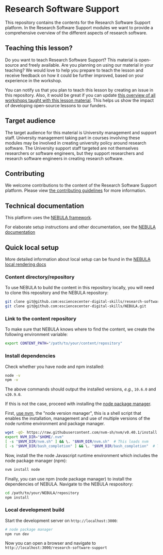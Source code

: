 # Research Software Support
This repository contains the contents for the Research Software Support platform. In the Research Software Support modules we want to provide a comprehensive overview of the different aspects of research software.

## Teaching this lesson?
Do you want to teach Research Software Support? This material is open-source and freely available. 
Are you planning on using our material in your teaching? 
We would love to help you prepare to teach the lesson and receive feedback on how it could be further improved, based on your experience in the workshop.

You can notify us that you plan to teach this lesson by creating an issue in this repository. Also, it would be great if you can update [this overview of all workshops taught with this lesson material](workshops.md). This helps us show the impact of developing open-source lessons to our funders.

## Target audience
The target audience for this material is University management and support staff. University management taking part in courses involving these modules may be involved in creating university policy around research software. The University support staff targeted are not themselves researchers or software engineers, but they support researchers and research software engineers in creating research software.

## Contributing
We welcome contributions to the content of the Research Software Support platform. Please view [the contributing guidelines](https://github.com/esciencecenter-digital-skills/research-software-support/blob/main/CONTRIBUTING.md) for more information.

## Technical documentation
This platform uses the [NEBULA framework](https://github.com/esciencecenter-digital-skills/NEBULA).

For elaborate setup instructions and other documentation, see the [NEBULA documentation](https://github.com/esciencecenter-digital-skills/NEBULA-docs)

## Quick local setup

More detailed information about local setup can be found in the [NEBULA local rendering docs](https://github.com/esciencecenter-digital-skills/NEBULA-docs/blob/main/local-rendering.md)

### Content directory/repository

To use NEBULA to build the content in this repository locally, you will need to clone this repository and the NEBULA repository:

```bash
git clone git@github.com:esciencecenter-digital-skills/research-software-support.git
git clone git@github.com:esciencecenter-digital-skills/NEBULA.git
```

### Link to the content repository

To make sure that NEBULA knows where to find the content, we create the following environment variable:

```bash
export CONTENT_PATH="/path/to/your/content/repository"
```

### Install dependencies


Check whether you have node and npm installed:
```bash
node -v
npm -v
```
The above commands should output the installed versions, *e.g.*, `10.6.0` and `v20.9.0`.

If this is not the case, proceed with installing the [node package manager](https://docs.npmjs.com/downloading-and-installing-node-js-and-npm).

First, [use nvm](https://github.com/nvm-sh/nvm?tab=readme-ov-file#install--update-script), the "node version manager", this is a shell script that enables the installation, management and use of multiple versions of the node runtime environment and package manager.

```bash
wget -qO- https://raw.githubusercontent.com/nvm-sh/nvm/v0.40.1/install.sh | bash
export NVM_DIR="$HOME/.nvm"
[ -s "$NVM_DIR/nvm.sh" ] && \. "$NVM_DIR/nvm.sh"  # This loads nvm
[ -s "$NVM_DIR/bash_completion" ] && \. "$NVM_DIR/bash_completion"  # This loads nvm bash_completion
```

Now, install the the node Javascript runtime environment which includes the node package manager (npm):
```bash
nvm install node
```

Finally, you can use npm (node package manager) to install the dependencies of NEBULA. Navigate to the NEBULA respository:
```bash
cd /path/to/your/NEBULA/repository
npm install
```

### Local development build

Start the development server on `http://localhost:3000`:

```bash
# node package manager
npm run dev
```

Now you can open a browser and navigate to `http://localhost:3000/research-software-support`
